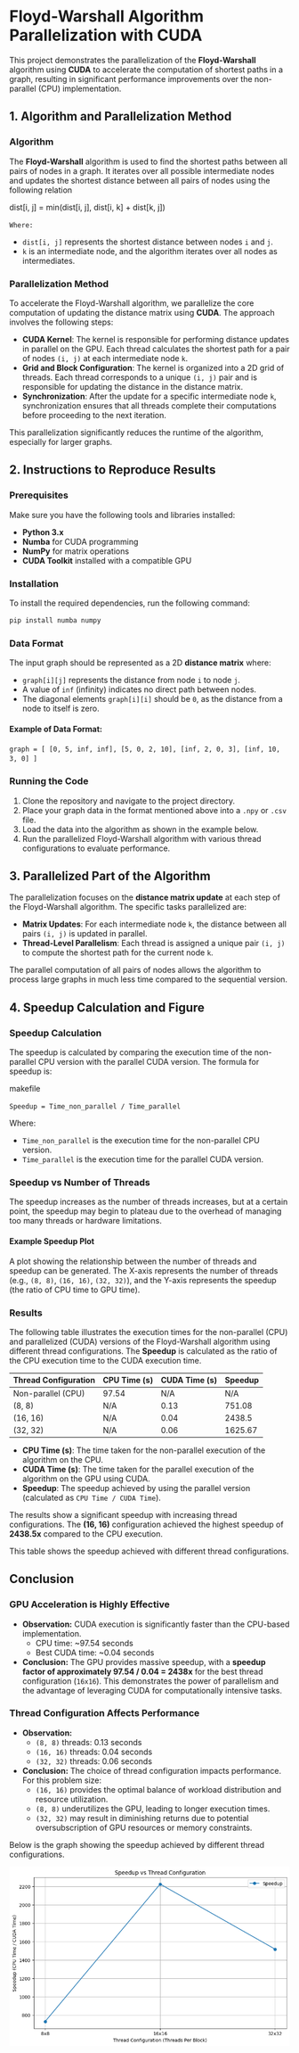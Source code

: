 # Floyd-Warshall Algorithm Parallelization with CUDA

This project demonstrates the parallelization of the **Floyd-Warshall** algorithm using **CUDA** to accelerate the computation of shortest paths in a graph, resulting in significant performance improvements over the non-parallel (CPU) implementation.

## 1. Algorithm and Parallelization Method

### Algorithm
The **Floyd-Warshall** algorithm is used to find the shortest paths between all pairs of nodes in a graph. It iterates over all possible intermediate nodes and updates the shortest distance between all pairs of nodes using the following relation 

dist[i, j] = min(dist[i, j], dist[i, k] + dist[k, j])

 `Where:`
- `dist[i, j]` represents the shortest distance between nodes `i` and `j`.
- `k` is an intermediate node, and the algorithm iterates over all nodes as intermediates.

### Parallelization Method
To accelerate the Floyd-Warshall algorithm, we parallelize the core computation of updating the distance matrix using **CUDA**. The approach involves the following steps:

- **CUDA Kernel**: The kernel is responsible for performing distance updates in parallel on the GPU. Each thread calculates the shortest path for a pair of nodes `(i, j)` at each intermediate node `k`.
- **Grid and Block Configuration**: The kernel is organized into a 2D grid of threads. Each thread corresponds to a unique `(i, j)` pair and is responsible for updating the distance in the distance matrix.
- **Synchronization**: After the update for a specific intermediate node `k`, synchronization ensures that all threads complete their computations before proceeding to the next iteration.

This parallelization significantly reduces the runtime of the algorithm, especially for larger graphs.

## 2. Instructions to Reproduce Results

### Prerequisites
Make sure you have the following tools and libraries installed:
- **Python 3.x**
- **Numba** for CUDA programming
- **NumPy** for matrix operations
- **CUDA Toolkit** installed with a compatible GPU

### Installation
To install the required dependencies, run the following command:

```bash
pip install numba numpy
```
### Data Format

The input graph should be represented as a 2D **distance matrix** where:

-   `graph[i][j]` represents the distance from node `i` to node `j`.
-   A value of `inf` (infinity) indicates no direct path between nodes.
-   The diagonal elements `graph[i][i]` should be `0`, as the distance from a node to itself is zero.

#### Example of Data Format:

`graph = [
    [0, 5, inf, inf],
    [5, 0, 2, 10],
    [inf, 2, 0, 3],
    [inf, 10, 3, 0]
]` 

### Running the Code

1.  Clone the repository and navigate to the project directory.
2.  Place your graph data in the format mentioned above into a `.npy` or `.csv` file.
3.  Load the data into the algorithm as shown in the example below.
4.  Run the parallelized Floyd-Warshall algorithm with various thread configurations to evaluate performance.

## 3. Parallelized Part of the Algorithm

The parallelization focuses on the **distance matrix update** at each step of the Floyd-Warshall algorithm. The specific tasks parallelized are:

-   **Matrix Updates**: For each intermediate node `k`, the distance between all pairs `(i, j)` is updated in parallel.
-   **Thread-Level Parallelism**: Each thread is assigned a unique pair `(i, j)` to compute the shortest path for the current node `k`.

The parallel computation of all pairs of nodes allows the algorithm to process large graphs in much less time compared to the sequential version.

## 4. Speedup Calculation and Figure

### Speedup Calculation

The speedup is calculated by comparing the execution time of the non-parallel CPU version with the parallel CUDA version. The formula for speedup is:

makefile

`Speedup = Time_non_parallel / Time_parallel` 

Where:

-   `Time_non_parallel` is the execution time for the non-parallel CPU version.
-   `Time_parallel` is the execution time for the parallel CUDA version.

### Speedup vs Number of Threads

The speedup increases as the number of threads increases, but at a certain point, the speedup may begin to plateau due to the overhead of managing too many threads or hardware limitations.

#### Example Speedup Plot

A plot showing the relationship between the number of threads and speedup can be generated. The X-axis represents the number of threads (e.g., `(8, 8)`, `(16, 16)`, `(32, 32)`), and the Y-axis represents the speedup (the ratio of CPU time to GPU time).


### Results

The following table illustrates the execution times for the non-parallel (CPU) and parallelized (CUDA) versions of the Floyd-Warshall algorithm using different thread configurations. The **Speedup** is calculated as the ratio of the CPU execution time to the CUDA execution time.

| Thread Configuration | CPU Time (s) | CUDA Time (s) | Speedup |
|----------------------|--------------|---------------|---------|
| Non-parallel (CPU)   | 97.54        | N/A           | N/A     |
| (8, 8)               | N/A          | 0.13          | 751.08  |
| (16, 16)             | N/A          | 0.04          | 2438.5  |
| (32, 32)             | N/A          | 0.06          | 1625.67 |

- **CPU Time (s)**: The time taken for the non-parallel execution of the algorithm on the CPU.
- **CUDA Time (s)**: The time taken for the parallel execution of the algorithm on the GPU using CUDA.
- **Speedup**: The speedup achieved by using the parallel version (calculated as `CPU Time / CUDA Time`).

The results show a significant speedup with increasing thread configurations. The **(16, 16)** configuration achieved the highest speedup of **2438.5x** compared to the CPU execution.


This table shows the speedup achieved with different thread configurations.

## Conclusion

### **GPU Acceleration is Highly Effective**

-   **Observation:** CUDA execution is significantly faster than the CPU-based implementation.
    -   CPU time: ~97.54 seconds
    -   Best CUDA time: ~0.04 seconds
-   **Conclusion:** The GPU provides massive speedup, with a **speedup factor of approximately 97.54 / 0.04 = 2438x** for the best thread configuration (`16x16`). This demonstrates the power of parallelism and the advantage of leveraging CUDA for computationally intensive tasks.

### **Thread Configuration Affects Performance**

-   **Observation:**
    -   `(8, 8)` threads: 0.13 seconds
    -   `(16, 16)` threads: 0.04 seconds
    -   `(32, 32)` threads: 0.06 seconds
-   **Conclusion:** The choice of thread configuration impacts performance. For this problem size:
    -   `(16, 16)` provides the optimal balance of workload distribution and resource utilization.
    -   `(8, 8)` underutilizes the GPU, leading to longer execution times.
    -   `(32, 32)` may result in diminishing returns due to potential oversubscription of GPU resources or memory constraints.
    

Below is the graph showing the speedup achieved by different thread configurations.

![Speedup Graph](download.png)